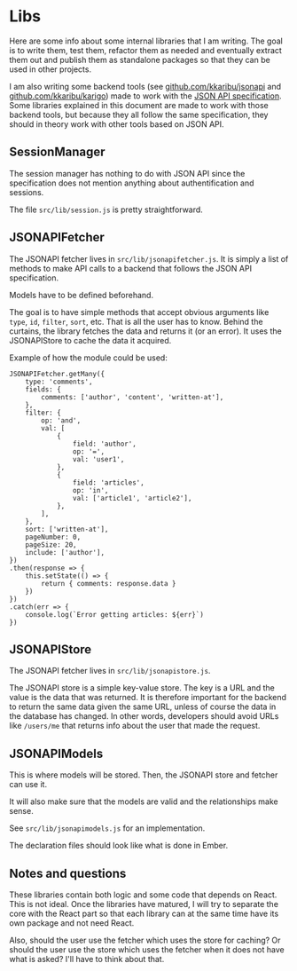 # Libs

Here are some info about some internal libraries that I am writing. The goal is to write them, test them, refactor them as needed and eventually extract them out and publish them as standalone packages so that they can be used in other projects.

I am also writing some backend tools (see [github.com/kkaribu/jsonapi](https://github.com/kkaribu/jsonapi) and [github.com/kkaribu/karigo](https://github.com/kkaribu/karigo)) made to work with the [JSON API specification](http://jsonapi.org/format). Some libraries explained in this document are made to work with those backend tools, but because they all follow the same specification, they should in theory work with other tools based on JSON API.

## SessionManager

The session manager has nothing to do with JSON API since the specification does not mention anything about authentification and sessions.

The file `src/lib/session.js` is pretty straightforward.

## JSONAPIFetcher

The JSONAPI fetcher lives in `src/lib/jsonapifetcher.js`. It is simply a list of methods to make API calls to a backend that follows the JSON API specification.

Models have to be defined beforehand.

The goal is to have simple methods that accept obvious arguments like `type`, `id`, `filter`, `sort`, etc. That is all the user has to know. Behind the curtains, the library fetches the data and returns it (or an error). It uses the JSONAPIStore to cache the data it acquired.

Example of how the module could be used:

```
JSONAPIFetcher.getMany({
    type: 'comments',
    fields: {
        comments: ['author', 'content', 'written-at'],
    },
    filter: {
        op: 'and',
        val: [
            {
                field: 'author',
                op: '=',
                val: 'user1',
            },
            {
                field: 'articles',
                op: 'in',
                val: ['article1', 'article2'],
            },
        ],
    },
    sort: ['written-at'],
    pageNumber: 0,
    pageSize: 20,
    include: ['author'],
})
.then(response => {
    this.setState(() => {
        return { comments: response.data }
    })
})
.catch(err => {
    console.log(`Error getting articles: ${err}`)
})
```

## JSONAPIStore

The JSONAPI fetcher lives in `src/lib/jsonapistore.js`.

The JSONAPI store is a simple key-value store. The key is a URL and the value is the data that was returned. It is therefore important for the backend to return the same data given the same URL, unless of course the data in the database has changed. In other words, developers should avoid URLs like `/users/me` that returns info about the user that made the request.

## JSONAPIModels

This is where models will be stored. Then, the JSONAPI store and fetcher can use it.

It will also make sure that the models are valid and the relationships make sense.

See `src/lib/jsonapimodels.js` for an implementation.

The declaration files should look like what is done in Ember.

## Notes and questions

These libraries contain both logic and some code that depends on React. This is not ideal. Once the libraries have matured, I will try to separate the core with the React part so that each library can at the same time have its own package and not need React.

Also, should the user use the fetcher which uses the store for caching? Or should the user use the store which uses the fetcher when it does not have what is asked? I'll have to think about that.